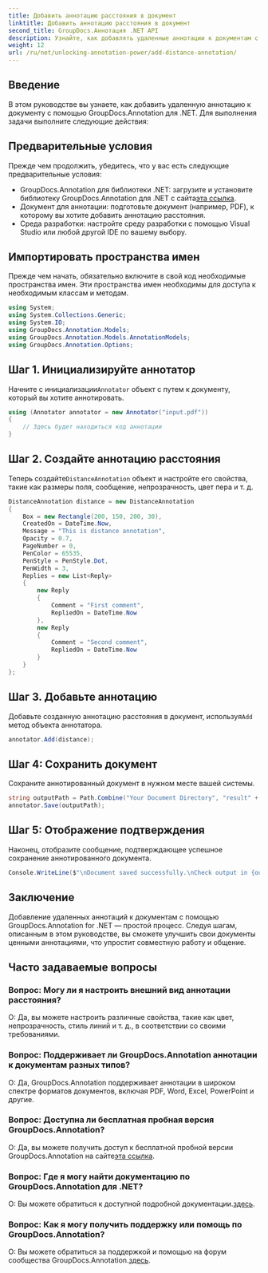 ```yaml
---
title: Добавить аннотацию расстояния в документ
linktitle: Добавить аннотацию расстояния в документ
second_title: GroupDocs.Аннотация .NET API
description: Узнайте, как добавлять удаленные аннотации к документам с помощью GroupDocs.Annotation для .NET. Улучшайте сотрудничество и общение без особых усилий.
weight: 12
url: /ru/net/unlocking-annotation-power/add-distance-annotation/
---
```

## Введение
В этом руководстве вы узнаете, как добавить удаленную аннотацию к документу с помощью GroupDocs.Annotation для .NET. Для выполнения задачи выполните следующие действия:
## Предварительные условия

Прежде чем продолжить, убедитесь, что у вас есть следующие предварительные условия:

-  GroupDocs.Annotation для библиотеки .NET: загрузите и установите библиотеку GroupDocs.Annotation для .NET с сайта[эта ссылка](https://releases.groupdocs.com/annotation/net/).
- Документ для аннотации: подготовьте документ (например, PDF), к которому вы хотите добавить аннотацию расстояния.
- Среда разработки: настройте среду разработки с помощью Visual Studio или любой другой IDE по вашему выбору.

## Импортировать пространства имен

Прежде чем начать, обязательно включите в свой код необходимые пространства имен. Эти пространства имен необходимы для доступа к необходимым классам и методам.

```csharp
using System;
using System.Collections.Generic;
using System.IO;
using GroupDocs.Annotation.Models;
using GroupDocs.Annotation.Models.AnnotationModels;
using GroupDocs.Annotation.Options;
```


## Шаг 1. Инициализируйте аннотатор

 Начните с инициализации`Annotator` объект с путем к документу, который вы хотите аннотировать.

```csharp
using (Annotator annotator = new Annotator("input.pdf"))
{
    // Здесь будет находиться код аннотации
}
```

## Шаг 2. Создайте аннотацию расстояния

 Теперь создайте`DistanceAnnotation` объект и настройте его свойства, такие как размеры поля, сообщение, непрозрачность, цвет пера и т. д.

```csharp
DistanceAnnotation distance = new DistanceAnnotation
{
    Box = new Rectangle(200, 150, 200, 30),
    CreatedOn = DateTime.Now,
    Message = "This is distance annotation",
    Opacity = 0.7,
    PageNumber = 0,
    PenColor = 65535,
    PenStyle = PenStyle.Dot,
    PenWidth = 3,
    Replies = new List<Reply>
    {
        new Reply
        {
            Comment = "First comment",
            RepliedOn = DateTime.Now
        },
        new Reply
        {
            Comment = "Second comment",
            RepliedOn = DateTime.Now
        }
    }
};
```

## Шаг 3. Добавьте аннотацию

 Добавьте созданную аннотацию расстояния в документ, используя`Add` метод объекта аннотатора.

```csharp
annotator.Add(distance);
```

## Шаг 4: Сохранить документ

Сохраните аннотированный документ в нужном месте вашей системы.

```csharp
string outputPath = Path.Combine("Your Document Directory", "result" + Path.GetExtension("input.pdf"));
annotator.Save(outputPath);
```

## Шаг 5: Отображение подтверждения

Наконец, отобразите сообщение, подтверждающее успешное сохранение аннотированного документа.

```csharp
Console.WriteLine($"\nDocument saved successfully.\nCheck output in {outputPath}.");
```

## Заключение

Добавление удаленных аннотаций к документам с помощью GroupDocs.Annotation for .NET — простой процесс. Следуя шагам, описанным в этом руководстве, вы сможете улучшить свои документы ценными аннотациями, что упростит совместную работу и общение.

## Часто задаваемые вопросы

### Вопрос: Могу ли я настроить внешний вид аннотации расстояния?

О: Да, вы можете настроить различные свойства, такие как цвет, непрозрачность, стиль линий и т. д., в соответствии со своими требованиями.

### Вопрос: Поддерживает ли GroupDocs.Annotation аннотации к документам разных типов?

О: Да, GroupDocs.Annotation поддерживает аннотации в широком спектре форматов документов, включая PDF, Word, Excel, PowerPoint и другие.

### Вопрос: Доступна ли бесплатная пробная версия GroupDocs.Annotation?

 О: Да, вы можете получить доступ к бесплатной пробной версии GroupDocs.Annotation на сайте[эта ссылка](https://releases.groupdocs.com/).

### Вопрос: Где я могу найти документацию по GroupDocs.Annotation для .NET?

 О: Вы можете обратиться к доступной подробной документации.[здесь](https://tutorials.groupdocs.com/annotation/net/).

### Вопрос: Как я могу получить поддержку или помощь по GroupDocs.Annotation?

 О: Вы можете обратиться за поддержкой и помощью на форум сообщества GroupDocs.Annotation.[здесь](https://forum.groupdocs.com/c/annotation/10).
